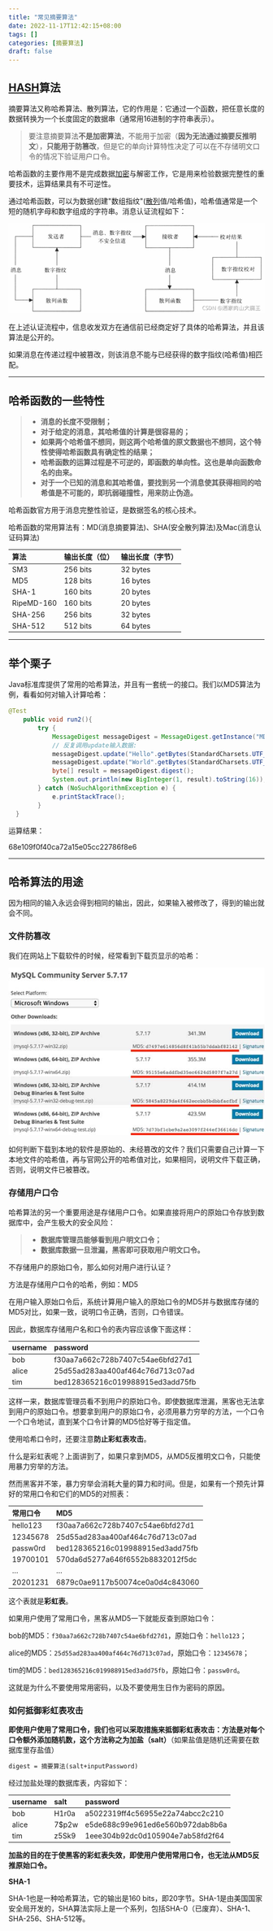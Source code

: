 ```yaml
---
title: "常见摘要算法"
date: 2022-11-17T12:42:15+08:00
tags: []
categories: [摘要算法]
draft: false
---
```


## [HASH](https://so.csdn.net/so/search?q=HASH&spm=1001.2101.3001.7020)算法

摘要算法又称哈希算法、散列算法，它的作用是：它通过一个函数，把任意长度的数据转换为一个长度固定的数据串（通常用16进制的字符串表示）。

> 要注意摘要算法**不是加密算法**，不能用于加密（**因为无法通过摘要反推明文**），**只能用于防篡改**，但是它的单向计算特性决定了可以在不存储明文口令的情况下验证用户口令。

哈希函数的主要作用不是完成数据[加密](https://so.csdn.net/so/search?q=加密&spm=1001.2101.3001.7020)与解密工作，它是用来检验数据完整性的重要技术，运算结果具有不可逆性。

通过哈希函数，可以为数据创建"数组指纹"([散列](https://so.csdn.net/so/search?q=散列&spm=1001.2101.3001.7020)值/哈希值)，哈希值通常是一个短的随机字母和数字组成的字符串。消息认证流程如下：

![img](https://raw.githubusercontent.com/cold-bin/img-for-cold-bin-blog/master/img/20210919235904499.png)

在上述认证流程中，信息收发双方在通信前已经商定好了具体的哈希算法，并且该算法是公开的。

如果消息在传递过程中被篡改，则该消息不能与已经获得的数字指纹(哈希值)相匹配。

------

## 哈希函数的一些特性

> - **消息的长度不受限制；**
> - **对于给定的消息，其哈希值的计算是很容易的；**
> - **如果两个哈希值不想同，则这两个哈希值的原文数据也不想同，这个特性使得哈希函数具有确定性的结果；**
> - **哈希函数的运算过程是不可逆的，即函数的单向性。这也是单向函数命名的由来。**
> - **对于一个已知的消息和其哈希值，要找到另一个消息使其获得相同的哈希值是不可能的，即抗弱碰撞性，用来防止伪造。**

哈希函数官方用于消息完整性验证，是数据签名的核心技术。

哈希函数的常用算法有：MD(消息摘要算法)、SHA(安全散列算法)及Mac(消息认证码算法)

| 算法       | 输出长度（位） | 输出长度（字节） |
| :--------- | :------------- | :--------------- |
| SM3        | 256 bits       | 32 bytes         |
| MD5        | 128 bits       | 16 bytes         |
| SHA-1      | 160 bits       | 20 bytes         |
| RipeMD-160 | 160 bits       | 20 bytes         |
| SHA-256    | 256 bits       | 32 bytes         |
| SHA-512    | 512 bits       | 64 bytes         |

------

## 举个栗子

Java标准库提供了常用的哈希算法，并且有一套统一的接口。我们以MD5算法为例，看看如何对输入计算哈希：

```java
@Test
    public void run2(){
        try {
            MessageDigest messageDigest = MessageDigest.getInstance("MD5");
            // 反复调用update输入数据:
            messageDigest.update("Hello".getBytes(StandardCharsets.UTF_8));
            messageDigest.update("World".getBytes(StandardCharsets.UTF_8));
            byte[] result = messageDigest.digest();
            System.out.println(new BigInteger(1, result).toString(16));
        } catch (NoSuchAlgorithmException e) {
            e.printStackTrace();
        }
  }
```

运算结果：

68e109f0f40ca72a15e05cc22786f8e6

------

## 哈希算法的用途

因为相同的输入永远会得到相同的输出，因此，如果输入被修改了，得到的输出就会不同。

### 文件防篡改

我们在网站上下载软件的时候，经常看到下载页显示的哈希：

![file-md5](https://raw.githubusercontent.com/cold-bin/img-for-cold-bin-blog/master/img/d83dfee69d959c62555b7dacc82e918f.png)

如何判断下载到本地的软件是原始的、未经篡改的文件？我们只需要自己计算一下本地文件的哈希值，再与官网公开的哈希值对比，如果相同，说明文件下载正确，否则，说明文件已被篡改。

### 存储用户口令

哈希算法的另一个重要用途是存储用户口令。如果直接将用户的原始口令存放到数据库中，会产生极大的安全风险：

> - **数据库管理员能够看到用户明文口令；**
> - **数据库数据一旦泄漏，黑客即可获取用户明文口令。**

不存储用户的原始口令，那么如何对用户进行认证？

方法是存储用户口令的哈希，例如：MD5

在用户输入原始口令后，系统计算用户输入的原始口令的MD5并与数据库存储的MD5对比，如果一致，说明口令正确，否则，口令错误。

因此，数据库存储用户名和口令的表内容应该像下面这样：

| username | password                         |
| :------- | :------------------------------- |
| bob      | f30aa7a662c728b7407c54ae6bfd27d1 |
| alice    | 25d55ad283aa400af464c76d713c07ad |
| tim      | bed128365216c019988915ed3add75fb |

这样一来，数据库管理员看不到用户的原始口令。即使数据库泄漏，黑客也无法拿到用户的原始口令。想要拿到用户的原始口令，必须用暴力穷举的方法，一个口令一个口令地试，直到某个口令计算的MD5恰好等于指定值。

使用哈希口令时，还要注意**防止彩虹表攻击**。

什么是彩虹表呢？上面讲到了，如果只拿到MD5，从MD5反推明文口令，只能使用暴力穷举的方法。

然而黑客并不笨，暴力穷举会消耗大量的算力和时间。但是，如果有一个预先计算好的常用口令和它们的MD5的对照表：

| 常用口令 | MD5                              |
| :------- | :------------------------------- |
| hello123 | f30aa7a662c728b7407c54ae6bfd27d1 |
| 12345678 | 25d55ad283aa400af464c76d713c07ad |
| passw0rd | bed128365216c019988915ed3add75fb |
| 19700101 | 570da6d5277a646f6552b8832012f5dc |
| …        | …                                |
| 20201231 | 6879c0ae9117b50074ce0a0d4c843060 |

这个表就是**彩虹表**。

如果用户使用了常用口令，黑客从MD5一下就能反查到原始口令：

bob的MD5：`f30aa7a662c728b7407c54ae6bfd27d1`，原始口令：`hello123`；

alice的MD5：`25d55ad283aa400af464c76d713c07ad`，原始口令：`12345678`；

tim的MD5：`bed128365216c019988915ed3add75fb`，原始口令：`passw0rd`。

这就是为什么不要使用常用密码，以及不要使用生日作为密码的原因。

### 如何抵御彩虹表攻击

**即使用户使用了常用口令，我们也可以采取措施来抵御彩虹表攻击：方法是对每个口令额外添加随机数，这个方法称之为加盐（salt）**（如果盐值是随机还需要在数据库里存盐值）

```txt
digest = 摘要算法(salt+inputPassword)
```

经过加盐处理的数据库表，内容如下：

| username | salt  | password                         |
| :------- | :---- | :------------------------------- |
| bob      | H1r0a | a5022319ff4c56955e22a74abcc2c210 |
| alice    | 7$p2w | e5de688c99e961ed6e560b972dab8b6a |
| tim      | z5Sk9 | 1eee304b92dc0d105904e7ab58fd2f64 |

**加盐的目的在于使黑客的彩虹表失效，即使用户使用常用口令，也无法从MD5反推原始口令。**

**SHA-1**

SHA-1也是一种哈希算法，它的输出是160 bits，即20字节。SHA-1是由美国国家安全局开发的，SHA算法实际上是一个系列，包括SHA-0（已废弃）、SHA-1、SHA-256、SHA-512等。

